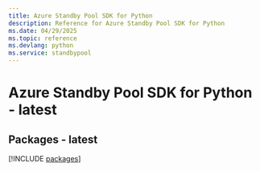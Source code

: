 ```yaml
---
title: Azure Standby Pool SDK for Python
description: Reference for Azure Standby Pool SDK for Python
ms.date: 04/29/2025
ms.topic: reference
ms.devlang: python
ms.service: standbypool
---
```

# Azure Standby Pool SDK for Python - latest
## Packages - latest
[!INCLUDE [packages](standby-pool-index.md)]